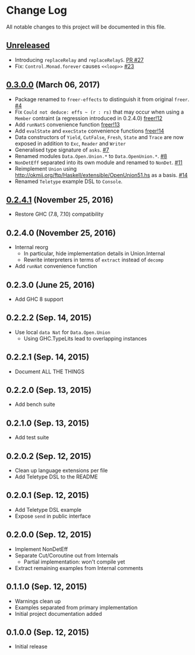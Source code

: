 # Change Log

All notable changes to this project will be documented in this file.

## [Unreleased]

* Introducing `replaceRelay` and `replaceRelayS`.
  [PR #27](https://github.com/IxpertaSolutions/freer-effects/pull/27)
* Fix: `Control.Monad.forever` causes `<<loop>>`
  [#23](https://github.com/IxpertaSolutions/freer-effects/issues/23)

## [0.3.0.0] (March 06, 2017)

* Package renamed to `freer-effects` to distinguish it from original `freer`.
  [#4](https://github.com/IxpertaSolutions/freer-effects/issues/4)
* Fix `Could not deduce: effs ~ (r : rs)` that may occur when using
  a `Member` contraint (a regression introduced in 0.2.4.0)
  [freer!12](https://gitlab.com/queertypes/freer/merge_requests/12)
* Add `runNatS` convenience function
  [freer!13](https://gitlab.com/queertypes/freer/merge_requests/13)
* Add `evalState` and `execState` convenience functions
  [freer!14](https://gitlab.com/queertypes/freer/merge_requests/14)
* Data constructors of `Yield`, `CutFalse`, `Fresh`, `State` and `Trace`
  are now exposed in addition to `Exc`, `Reader` and `Writer`
* Generalised type signature of `asks`.
  [#7](https://github.com/IxpertaSolutions/freer-effects/issues/7)
* Renamed modules `Data.Open.Union.*` to `Data.OpenUnion.*`.
  [#8](https://github.com/IxpertaSolutions/freer-effects/issues/8)
* `NonDetEff` separated into its own module and renamed to `NonDet`.
  [#11](https://github.com/IxpertaSolutions/freer-effects/issues/11)
* Reimplement `Union` using
  <http://okmij.org/ftp/Haskell/extensible/OpenUnion51.hs> as a basis.
  [#14](https://github.com/IxpertaSolutions/freer-effects/issues/14)
* Renamed `Teletype` example DSL to `Console`.

## [0.2.4.1] (November 25, 2016)

* Restore GHC (7.8, 7.10) compatibility

## 0.2.4.0 (November 25, 2016)

* Internal reorg
  * In particular, hide implementation details in Union.Internal
  * Rewrite interpreters in terms of `extract` instead of `decomp`
* Add `runNat` convenience function

## 0.2.3.0 (June 25, 2016)

* Add GHC 8 support

## 0.2.2.2 (Sep. 14, 2015)

* Use local `data Nat` for `Data.Open.Union`
  * Using GHC.TypeLits lead to overlapping instances

## 0.2.2.1 (Sep. 14, 2015)

* Document ALL THE THINGS

## 0.2.2.0 (Sep. 13, 2015)

* Add bench suite

## 0.2.1.0 (Sep. 13, 2015)

* Add test suite

## 0.2.0.2 (Sep. 12, 2015)

* Clean up language extensions per file
* Add Teletype DSL to the README

## 0.2.0.1 (Sep. 12, 2015)

* Add Teletype DSL example
* Expose `send` in public interface

## 0.2.0.0 (Sep. 12, 2015)

* Implement NonDetEff
* Separate Cut/Coroutine out from Internals
  * Partial implementation: won't compile yet
* Extract remaining examples from Internal comments

## 0.1.1.0 (Sep. 12, 2015)

* Warnings clean up
* Examples separated from primary implementation
* Initial project documentation added

## 0.1.0.0 (Sep. 12, 2015)

* Initial release

[Unreleased]: https://github.com/IxpertaSolutions/freer/compare/0.3.0.0...HEAD
[0.3.0.0]: https://github.com/IxpertaSolutions/freer/compare/0.2.4.1...0.3.0.0
[0.2.4.1]: https://github.com/IxpertaSolutions/freer/compare/0.2.4.0...0.2.4.1
